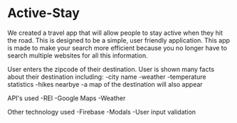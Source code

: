 # Active-Stay

We created a travel app that will allow people to stay active when they hit the road. 
This is designed to be a simple, user friendly application.
This app is made to make your search more efficient because you no longer have to search multiple websites for all this information.

User enters the zipcode of their destination.
User is shown many facts about their destination including:
  -city name
  -weather
  -temperature statistics
  -hikes nearbye
  -a map of the destination will also appear

API's used
  -REI
  -Google Maps
  -Weather
  
Other technology used
  -Firebase
  -Modals
  -User input validation
